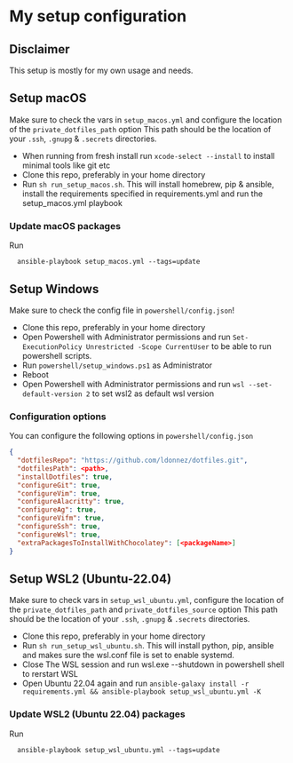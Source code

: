 # My setup configuration

## Disclaimer

This setup is mostly for my own usage and needs.

## Setup macOS

Make sure to check the vars in `setup_macos.yml` and configure the location of the `private_dotfiles_path` option
This path should be the location of your `.ssh`, `.gnupg` & `.secrets` directories.

- When running from fresh install run `xcode-select --install` to install minimal tools like git etc
- Clone this repo, preferably in your home directory
- Run `sh run_setup_macos.sh`. This will install homebrew, pip & ansible, install the requirements specified in requirements.yml and run the setup_macos.yml playbook

### Update macOS packages

Run
```
  ansible-playbook setup_macos.yml --tags=update
```

## Setup Windows

Make sure to check the config file in `powershell/config.json`!

- Clone this repo, preferably in your home directory
- Open Powershell with Administrator permissions and run `Set-ExecutionPolicy Unrestricted -Scope CurrentUser` to be able to run powershell scripts.
- Run `powershell/setup_windows.ps1` as Administrator
- Reboot
- Open Powershell with Administrator permissions and run `wsl --set-default-version 2` to set wsl2 as default wsl version

### Configuration options

You can configure the following options in `powershell/config.json`

```json
{
  "dotfilesRepo": "https://github.com/ldonnez/dotfiles.git",
  "dotfilesPath": <path>,
  "installDotfiles": true,
  "configureGit": true,
  "configureVim": true,
  "configureAlacritty": true,
  "configureAg": true,
  "configureVifm": true,
  "configureSsh": true,
  "configureWsl": true,
  "extraPackagesToInstallWithChocolatey": [<packageName>]
}
```

## Setup WSL2 (Ubuntu-22.04)

Make sure to check vars in `setup_wsl_ubuntu.yml`, configure the location of the `private_dotfiles_path` and `private_dotfiles_source` option
This path should be the location of your `.ssh`, `.gnupg` & `.secrets` directories.

- Clone this repo, preferably in your home directory
- Run `sh run_setup_wsl_ubuntu.sh`. This will install python, pip, ansible and makes sure the wsl.conf file is set to enable systemd.
- Close The WSL session and run wsl.exe --shutdown in powershell shell to rerstart WSL
- Open Ubuntu 22.04 again and run `ansible-galaxy install -r requirements.yml && ansible-playbook setup_wsl_ubuntu.yml -K`

### Update WSL2 (Ubuntu 22.04) packages

Run
```
  ansible-playbook setup_wsl_ubuntu.yml --tags=update
```
